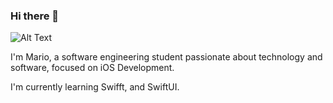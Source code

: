 ### Hi there 👋

![Alt Text](https://drive.google.com/file/d/1wq4O21KyLSVbzcBoHLF4AqrnXWz7D3rQ/view?usp=share_link)

I'm Mario, a software engineering student passionate about technology and software, focused on iOS Development.

I'm currently learning Swifft, and SwiftUI.

<!--
**MrStoneDev/MrStoneDev** is a ✨ _special_ ✨ repository because its `README.md` (this file) appears on your GitHub profile.

Here are some ideas to get you started:

- 🔭 I’m currently working on ...
- 🌱 I’m currently learning ...
- 👯 I’m looking to collaborate on ...
- 🤔 I’m looking for help with ...
- 💬 Ask me about ...
- 📫 How to reach me: ...
- 😄 Pronouns: ...
- ⚡ Fun fact: ...
-->
